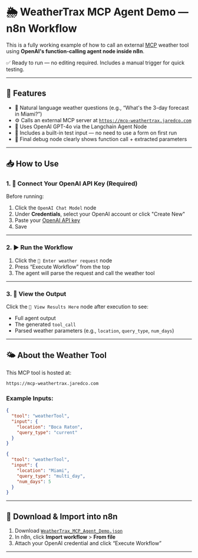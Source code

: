 # 🌦 WeatherTrax MCP Agent Demo — n8n Workflow

This is a fully working example of how to call an external [MCP](https://modelcontext.org/) weather tool using **OpenAI's function-calling agent node inside n8n**.

✅ Ready to run — no editing required. Includes a manual trigger for quick testing.

---

## 🚀 Features

- 📍 Natural language weather questions (e.g., “What's the 3-day forecast in Miami?”)
- ⚙️ Calls an external MCP server at [`https://mcp-weathertrax.jaredco.com`](https://mcp-weathertrax.jaredco.com)
- 🧠 Uses OpenAI GPT-4o via the Langchain Agent Node
- 🧪 Includes a built-in test input — no need to use a form on first run
- 🧾 Final debug node clearly shows function call + extracted parameters

---

## 📥 How to Use

### 1. 🧠 Connect Your OpenAI API Key (Required)

Before running:

1. Click the `OpenAI Chat Model` node
2. Under **Credentials**, select your OpenAI account or click "Create New"
3. Paste your [OpenAI API key](https://platform.openai.com/account/api-keys)
4. Save

---

### 2. ▶️ Run the Workflow

1. Click the `🧪 Enter weather request` node
2. Press “Execute Workflow” from the top
3. The agent will parse the request and call the weather tool

---

### 3. 🧪 View the Output

Click the `🧪 View Results Here` node after execution to see:

- Full agent output
- The generated `tool_call`
- Parsed weather parameters (e.g., `location`, `query_type`, `num_days`)

---

## 🌤 About the Weather Tool

This MCP tool is hosted at:

```
https://mcp-weathertrax.jaredco.com
```

### Example Inputs:

```json
{
  "tool": "weatherTool",
  "input": {
    "location": "Boca Raton",
    "query_type": "current"
  }
}
```

```json
{
  "tool": "weatherTool",
  "input": {
    "location": "Miami",
    "query_type": "multi_day",
    "num_days": 5
  }
}
```

---

## 🔽 Download & Import into n8n

1. Download [`WeatherTrax_MCP_Agent_Demo.json`](./WeatherTrax_MCP_Agent_Demo.json)
2. In n8n, click **Import workflow** > **From file**
3. Attach your OpenAI credential and click “Execute Workflow”

---
